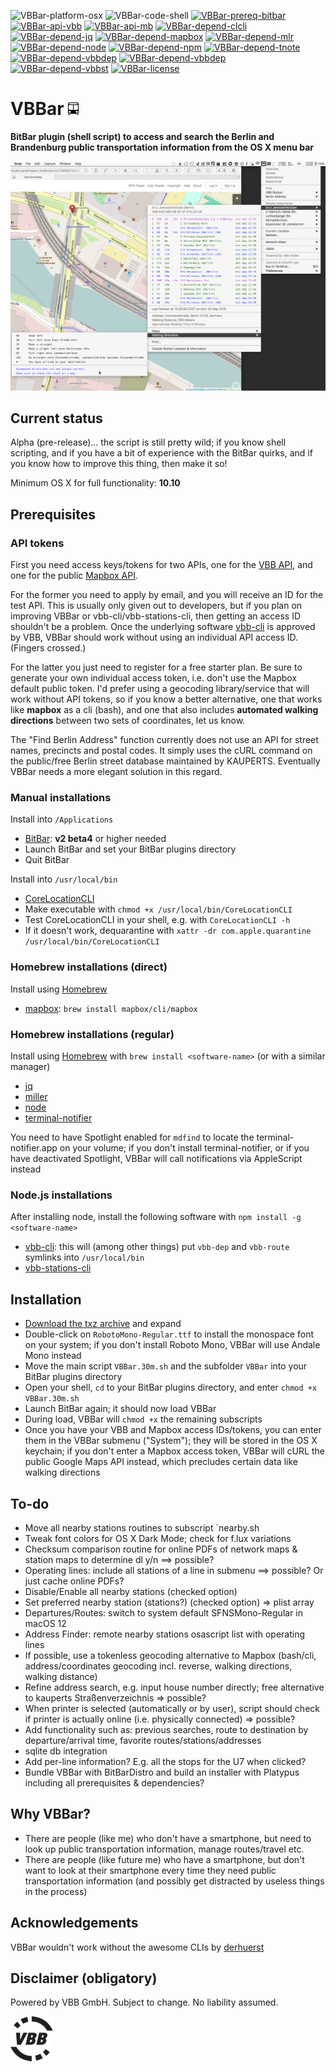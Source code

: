 ![VBBar-platform-osx](https://img.shields.io/badge/platform-OS%20X-lightgrey.svg)
![VBBar-code-shell](https://img.shields.io/badge/code-shell-yellow.svg)
[![VBBar-prereq-bitbar](https://img.shields.io/badge/prerequisite-BitBar%202.0%20beta4-brightgreen.svg)](https://github.com/matryer/bitbar)
[![VBBar-api-vbb](https://img.shields.io/badge/api-VBB-orange.svg)](http://www.vbb.de/labs)
[![VBBar-api-mb](https://img.shields.io/badge/api-Mapbox-orange.svg)](https://www.mapbox.com/studio/signup/?plan=starter)
[![VBBar-depend-clcli](https://img.shields.io/badge/dependency-CoreLocationCLI%202.0.0-green.svg)](https://github.com/fulldecent/corelocationcli)
[![VBBar-depend-jq](https://img.shields.io/badge/dependency-jq%201.5-green.svg)](https://stedolan.github.io/jq/)
[![VBBar-depend-mapbox](https://img.shields.io/badge/dependency-mapbox%200.4.0-green.svg)](https://github.com/mapbox/mapbox-cli-py)
[![VBBar-depend-mlr](https://img.shields.io/badge/dependency-mlr%204.1.0-green.svg)](https://github.com/johnkerl/miller)
[![VBBar-depend-node](https://img.shields.io/badge/dependency-node%206.2.0-green.svg)](https://nodejs.org)
[![VBBar-depend-npm](https://img.shields.io/badge/dependency-npm%203.8.9-green.svg)](https://nodejs.org)
[![VBBar-depend-tnote](https://img.shields.io/badge/dependency-terminal--notifier%201.6.3-green.svg)](https://github.com/alloy/terminal-notifier)
[![VBBar-depend-vbbdep](https://img.shields.io/badge/dependency-vbb--dep%200.3.1-ff69b4.svg)](https://github.com/derhuerst/vbb-cli)
[![VBBar-depend-vbbdep](https://img.shields.io/badge/dependency-vbb--route%200.3.1-ff69b4.svg)](https://github.com/derhuerst/vbb-cli)
[![VBBar-depend-vbbst](https://img.shields.io/badge/dependency-vbb--stations%200.6.0-ff69b4.svg)](https://github.com/derhuerst/vbb-stations-cli)
[![VBBar-license](http://img.shields.io/badge/license-MIT+-blue.svg)](https://github.com/JayBrown/VBBar/blob/master/license.md)

# VBBar <img src="https://github.com/JayBrown/VBBar/blob/master/img/VBBar_icon.png" height="20px"/>

**BitBar plugin (shell script) to access and search the Berlin and Brandenburg public transportation information from the OS X menu bar**

![VBBar-screengrab](https://github.com/JayBrown/VBBar/blob/master/img/VBBar_grab.png)

## Current status
Alpha (pre-release)… the script is still pretty wild; if you know shell scripting, and if you have a bit of experience with the BitBar quirks, and if you know how to improve this thing, then make it so!

Minimum OS X for full functionality: **10.10**

## Prerequisites

### API tokens
First you need access keys/tokens for two APIs, one for the [VBB API](http://www.vbb.de/labs), and one for the public [Mapbox API](https://www.mapbox.com/studio/signup/?plan=starter).

For the former you need to apply by email, and you will receive an ID for the test API. This is usually only given out to developers, but if you plan on improving VBBar or vbb-cli/vbb-stations-cli, then getting an access ID shouldn't be a problem. Once the underlying software [vbb-cli](https://github.com/derhuerst/vbb-cli) is approved by VBB, VBBar should work without using an individual API access ID. (Fingers crossed.)

For the latter you just need to register for a free starter plan. Be sure to generate your own individual access token, i.e. don't use the Mapbox default public token. I'd prefer using a geocoding library/service that will work without API tokens, so if you know a better alternative, one that works like **mapbox** as a cli (bash), and one that also includes **automated walking directions** between two sets of coordinates, let us know.

The "Find Berlin Address" function currently does not use an API for street names, precincts and postal codes. It simply uses the cURL command on the public/free Berlin street database maintained by KAUPERTS. Eventually VBBar needs a more elegant solution in this regard.

### Manual installations
Install into `/Applications`
* [BitBar](https://github.com/matryer/bitbar): **v2 beta4** or higher needed
* Launch BitBar and set your BitBar plugins directory
* Quit BitBar

Install into `/usr/local/bin`
* [CoreLocationCLI](https://github.com/fulldecent/corelocationcli)
* Make executable with `chmod +x /usr/local/bin/CoreLocationCLI`
* Test CoreLocationCLI in your shell, e.g. with `CoreLocationCLI -h`
* If it doesn't work, dequarantine with `xattr -dr com.apple.quarantine /usr/local/bin/CoreLocationCLI`

### Homebrew installations (direct)
Install using [Homebrew](http://brew.sh)
* [mapbox](https://github.com/mapbox/mapbox-cli-py): `brew install mapbox/cli/mapbox`

### Homebrew installations (regular)
Install using [Homebrew](http://brew.sh) with `brew install <software-name>` (or with a similar manager)

* [jq](https://stedolan.github.io/jq/)
* [miller](https://github.com/johnkerl/miller)
* [node](https://nodejs.org)
* [terminal-notifier](https://github.com/alloy/terminal-notifier)

You need to have Spotlight enabled for `mdfind` to locate the terminal-notifier.app on your volume; if you don't install terminal-notifier, or if you have deactivated Spotlight, VBBar will call notifications via AppleScript instead

### Node.js installations
After installing node, install the following software with `npm install -g <software-name>`
* [vbb-cli](https://github.com/derhuerst/vbb-cli): this will (among other things) put `vbb-dep` and `vbb-route` symlinks into `/usr/local/bin`
* [vbb-stations-cli](https://github.com/derhuerst/vbb-stations-cli)

## Installation
* [Download the txz archive](https://github.com/JayBrown/VBBar/releases) and expand
* Double-click on `RobotoMono-Regular.ttf` to install the monospace font on your system; if you don't install Roboto Mono, VBBar will use Andale Mono instead
* Move the main script `VBBar.30m.sh` and the subfolder `VBBar` into your BitBar plugins directory
* Open your shell, `cd` to your BitBar plugins directory, and enter `chmod +x VBBar.30m.sh`
* Launch BitBar again; it should now load VBBar
* During load, VBBar will `chmod +x` the remaining subscripts
* Once you have your VBB and Mapbox access IDs/tokens, you can enter them in the VBBar submenu ("System"); they will be stored in the OS X keychain; if you don't enter a Mapbox access token, VBBar will cURL the public Google Maps API instead, which precludes certain data like walking directions

## To-do
* Move all nearby stations routines to subscript `nearby.sh
* Tweak font colors for OS X Dark Mode; check for f.lux variations
* Checksum comparison routine for online PDFs of network maps & station maps to determine dl y/n ==> possible?
* Operating lines: include all stations of a line in submenu ==> possible? Or just cache online PDFs?
* Disable/Enable all nearby stations (checked option)
* Set preferred nearby station (stations?) (checked option) => plist array
* Departures/Routes: switch to system default SFNSMono-Regular in macOS 12
* Address Finder: remote nearby stations osascript list with operating lines
* If possible, use a tokenless geocoding alternative to Mapbox (bash/cli, address/coordinates geocoding incl. reverse, walking directions, walking distance)
* Refine address search, e.g. input house number directly; free alternative to kauperts Straßenverzeichnis => possible?
* When printer is selected (automatically or by user), script should check if printer is actually online (i.e. physically connected) => possible?
* Add functionality such as: previous searches, route to destination by departure/arrival time, favorite routes/stations/addresses
* sqlite db integration
* Add per-line information? E.g. all the stops for the U7 when clicked?
* Bundle VBBar with BitBarDistro and build an installer with Platypus including all prerequisites & dependencies?

## Why VBBar?
* There are people (like me) who don't have a smartphone, but need to look up public transportation information, manage routes/travel etc.
* There are people (like future me) who have a smartphone, but don't want to look at their smartphone every time they need public transportation information (and possibly get distracted by useless things in the process)

## Acknowledgements
VBBar wouldn't work without the awesome CLIs by [derhuerst](https://github.com/derhuerst?tab=repositories)

## Disclaimer (obligatory)
Powered by VBB GmbH. Subject to change. No liability assumed.

![VBB](https://github.com/JayBrown/VBBar/blob/master/img/VBB_logo.png)
